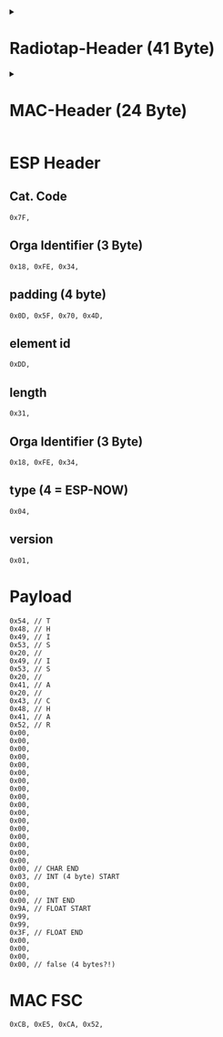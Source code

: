 <details closed>
<summary>

# Radiotap-Header (41 Byte)
</summary>

    0x00, 0x00, 0x29, 0x00, 0xEE, 0x48, 0x00, 0xA0, 0xA0, 0x08, 0x00, 0xA0, 0xA0, 0x08, 0x00, 0x00, 0x10, 0x02, 0x6C, 0x09, 0xA0, 0x00, 0xD0, 0x00, 0x64, 0x00, 0x00, 0x00, 0x00, 0x34, 0x00, 0x00, 0x00, 0x00, 0x00, 0x00, 0x01, 0x00, 0x00, 0x00, 0x02,
</details>

<details closed>
<summary>

# MAC-Header (24 Byte)
</summary>

## framectrl and duration id
    0xD0, 0x00, 0x00, 0x00,
## address 1
    0xFF, 0xFF, 0xFF, 0xFF, 0xFF, 0xFF,
## address 2
    0x10, 0x52, 0x1C, 0x67, 0xD9, 0xC4,
## address 3
    0xFF, 0xFF, 0xFF, 0xFF, 0xFF, 0xFF,
## sequence control
    0xC0, 0x01,

</details>

# ESP Header
## Cat. Code
    0x7F,

## Orga Identifier (3 Byte)
    0x18, 0xFE, 0x34,

## padding (4 byte)
    0x0D, 0x5F, 0x70, 0x4D,

## element id
    0xDD,

## length
    0x31,

## Orga Identifier (3 Byte)
    0x18, 0xFE, 0x34,

## type (4 = ESP-NOW)
    0x04,

## version
    0x01,

# Payload
    0x54, // T
    0x48, // H
    0x49, // I
    0x53, // S
    0x20, //
    0x49, // I
    0x53, // S
    0x20, //
    0x41, // A
    0x20, // 
    0x43, // C
    0x48, // H
    0x41, // A
    0x52, // R
    0x00,
    0x00,
    0x00,
    0x00,
    0x00,
    0x00,
    0x00,
    0x00,
    0x00,
    0x00,
    0x00,
    0x00,
    0x00,
    0x00,
    0x00,
    0x00,
    0x00,
    0x00, // CHAR END
    0x03, // INT (4 byte) START
    0x00,
    0x00,
    0x00, // INT END
    0x9A, // FLOAT START
    0x99,
    0x99,
    0x3F, // FLOAT END
    0x00,
    0x00,
    0x00,
    0x00, // false (4 bytes?!)

# MAC FSC
    0xCB, 0xE5, 0xCA, 0x52,

